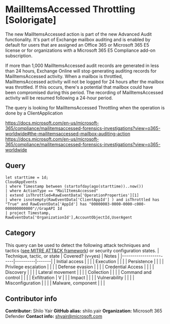 # MailItemsAccessed Throttling [Solorigate] 

The new MailItemsAccessed action is part of the new Advanced Audit functionality. It's part of Exchange mailbox auditing and is enabled by default for users that are assigned an Office 365 or Microsoft 365 E5 license or for organizations with a Microsoft 365 E5 Compliance add-on subscription.

If more than 1,000 MailItemsAccessed audit records are generated in less than 24 hours, Exchange Online will
stop generating auditing records for MailItemsAccessed activity. When a mailbox is throttled, MailItemsAccessed
activity will not be logged for 24 hours after the mailbox was throttled. If this occurs, there's a potential that
mailbox could have been compromised during this period. 
The recording of MailItemsAccessed activity will be resumed following a 24-hour period.

The query is looking for MailItemsAccessed Throttling when the operation is done by a ClientApplication

https://docs.microsoft.com/en-us/microsoft-365/compliance/mailitemsaccessed-forensics-investigations?view=o365-worldwide#the-mailitemsaccessed-mailbox-auditing-action
https://docs.microsoft.com/en-us/microsoft-365/compliance/mailitemsaccessed-forensics-investigations?view=o365-worldwide


## Query
```
let starttime = 1d;
CloudAppEvents
| where Timestamp between (startofday(ago(starttime))..now())
| where ActionType == "MailItemsAccessed"
| extend isThrottled=RawEventData['OperationProperties'][1]
| where isnotempty(RawEventData['ClientAppId'] ) and isThrottled has "True" and RawEventData['AppId'] has "00000003-0000-0000-c000-000000000000"//GrapAPI Id
| project Timestamp, RawEventData['OrganizationId'],AccountObjectId,UserAgent

```
## Category
This query can be used to detect the following attack techniques and tactics ([see MITRE ATT&CK framework](https://attack.mitre.org/)) or security configuration states.
| Technique, tactic, or state | Covered? (v=yes) | Notes |
|------------------------|----------|-------|
| Initial access |  |  |
| Execution |  |  |
| Persistence | |  | 
| Privilege escalation |  |  |
| Defense evasion |  |  | 
| Credential Access |  |  | 
| Discovery |  |  | 
| Lateral movement |  |  | 
| Collection |  |  | 
| Command and control |  |  | 
| Exfiltration | V |  | 
| Impact |  |  |
| Vulnerability |  |  |
| Misconfiguration |  |  |
| Malware, component |  |  |

## Contributor info
**Contributor:** Shilo Yair
**GitHub alias:** shilo.yair
**Organization:** Microsoft 365 Defender
**Contact info:** shyair@microsoft.com
